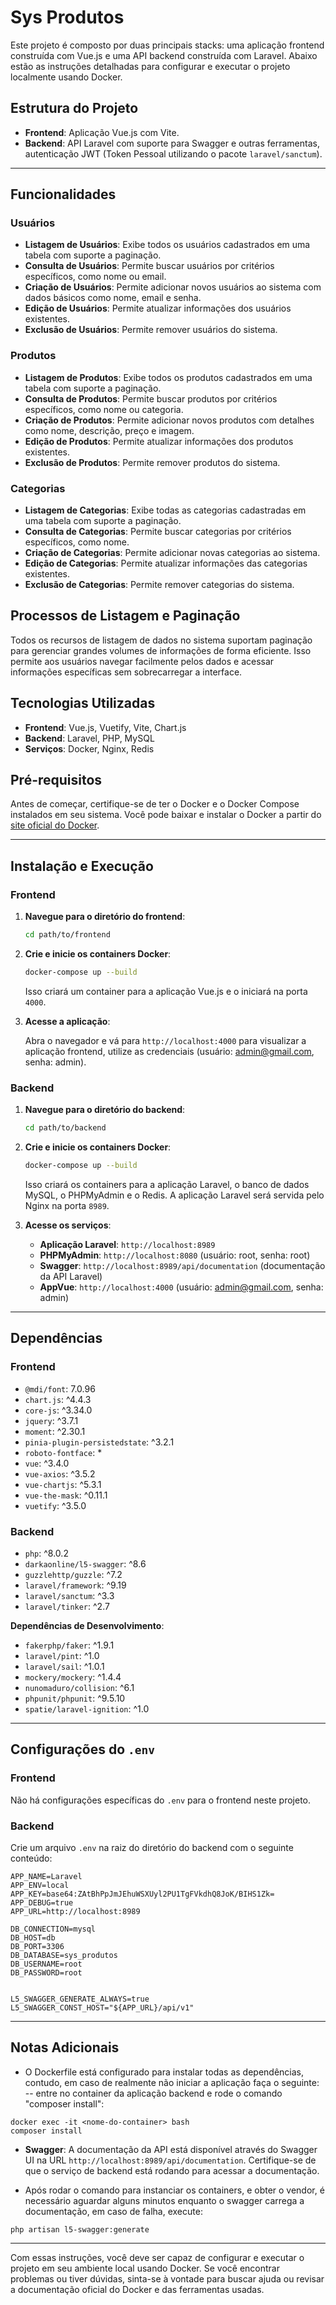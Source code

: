 # Sys Produtos

Este projeto é composto por duas principais stacks: uma aplicação frontend construída com Vue.js e uma API backend construída com Laravel. Abaixo estão as instruções detalhadas para configurar e executar o projeto localmente usando Docker.

## Estrutura do Projeto

- **Frontend**: Aplicação Vue.js com Vite.
- **Backend**: API Laravel com suporte para Swagger e outras ferramentas, autenticação JWT (Token Pessoal utilizando o pacote `laravel/sanctum`).

---

## Funcionalidades

### Usuários

- **Listagem de Usuários**: Exibe todos os usuários cadastrados em uma tabela com suporte a paginação.
- **Consulta de Usuários**: Permite buscar usuários por critérios específicos, como nome ou email.
- **Criação de Usuários**: Permite adicionar novos usuários ao sistema com dados básicos como nome, email e senha.
- **Edição de Usuários**: Permite atualizar informações dos usuários existentes.
- **Exclusão de Usuários**: Permite remover usuários do sistema.

### Produtos

- **Listagem de Produtos**: Exibe todos os produtos cadastrados em uma tabela com suporte a paginação.
- **Consulta de Produtos**: Permite buscar produtos por critérios específicos, como nome ou categoria.
- **Criação de Produtos**: Permite adicionar novos produtos com detalhes como nome, descrição, preço e imagem.
- **Edição de Produtos**: Permite atualizar informações dos produtos existentes.
- **Exclusão de Produtos**: Permite remover produtos do sistema.

### Categorias

- **Listagem de Categorias**: Exibe todas as categorias cadastradas em uma tabela com suporte a paginação.
- **Consulta de Categorias**: Permite buscar categorias por critérios específicos, como nome.
- **Criação de Categorias**: Permite adicionar novas categorias ao sistema.
- **Edição de Categorias**: Permite atualizar informações das categorias existentes.
- **Exclusão de Categorias**: Permite remover categorias do sistema.

## Processos de Listagem e Paginação

Todos os recursos de listagem de dados no sistema suportam paginação para gerenciar grandes volumes de informações de forma eficiente. Isso permite aos usuários navegar facilmente pelos dados e acessar informações específicas sem sobrecarregar a interface.

## Tecnologias Utilizadas

- **Frontend**: Vue.js, Vuetify, Vite, Chart.js
- **Backend**: Laravel, PHP, MySQL
- **Serviços**: Docker, Nginx, Redis

## Pré-requisitos

Antes de começar, certifique-se de ter o Docker e o Docker Compose instalados em seu sistema. Você pode baixar e instalar o Docker a partir do [site oficial do Docker](https://www.docker.com/get-started).

---

## Instalação e Execução

### Frontend

1. **Navegue para o diretório do frontend**:

    ```bash
    cd path/to/frontend
    ```

2. **Crie e inicie os containers Docker**:

    ```bash
    docker-compose up --build
    ```

    Isso criará um container para a aplicação Vue.js e o iniciará na porta `4000`.

3. **Acesse a aplicação**:

    Abra o navegador e vá para `http://localhost:4000` para visualizar a aplicação frontend, utilize as credenciais (usuário: admin@gmail.com, senha: admin).

### Backend

1. **Navegue para o diretório do backend**:

    ```bash
    cd path/to/backend
    ```

2. **Crie e inicie os containers Docker**:

    ```bash
    docker-compose up --build
    ```

    Isso criará os containers para a aplicação Laravel, o banco de dados MySQL, o PHPMyAdmin e o Redis. A aplicação Laravel será servida pelo Nginx na porta `8989`.

3. **Acesse os serviços**:

    - **Aplicação Laravel**: `http://localhost:8989`
    - **PHPMyAdmin**: `http://localhost:8080` (usuário: root, senha: root)
    - **Swagger**: `http://localhost:8989/api/documentation` (documentação da API Laravel)
    - **AppVue**: `http://localhost:4000` (usuário: admin@gmail.com, senha: admin)

---

## Dependências

### Frontend

- `@mdi/font`: 7.0.96
- `chart.js`: ^4.4.3
- `core-js`: ^3.34.0
- `jquery`: ^3.7.1
- `moment`: ^2.30.1
- `pinia-plugin-persistedstate`: ^3.2.1
- `roboto-fontface`: *
- `vue`: ^3.4.0
- `vue-axios`: ^3.5.2
- `vue-chartjs`: ^5.3.1
- `vue-the-mask`: ^0.11.1
- `vuetify`: ^3.5.0

### Backend

- `php`: ^8.0.2
- `darkaonline/l5-swagger`: ^8.6
- `guzzlehttp/guzzle`: ^7.2
- `laravel/framework`: ^9.19
- `laravel/sanctum`: ^3.3
- `laravel/tinker`: ^2.7

**Dependências de Desenvolvimento**:

- `fakerphp/faker`: ^1.9.1
- `laravel/pint`: ^1.0
- `laravel/sail`: ^1.0.1
- `mockery/mockery`: ^1.4.4
- `nunomaduro/collision`: ^6.1
- `phpunit/phpunit`: ^9.5.10
- `spatie/laravel-ignition`: ^1.0

---

## Configurações do `.env`

### Frontend

Não há configurações específicas do `.env` para o frontend neste projeto.

### Backend

Crie um arquivo `.env` na raiz do diretório do backend com o seguinte conteúdo:

```env
APP_NAME=Laravel
APP_ENV=local
APP_KEY=base64:ZAtBhPpJmJEhuWSXUyl2PU1TgFVkdhQ8JoK/BIHS1Zk=
APP_DEBUG=true
APP_URL=http://localhost:8989

DB_CONNECTION=mysql
DB_HOST=db
DB_PORT=3306
DB_DATABASE=sys_produtos
DB_USERNAME=root
DB_PASSWORD=root


L5_SWAGGER_GENERATE_ALWAYS=true
L5_SWAGGER_CONST_HOST="${APP_URL}/api/v1"
```

---

## Notas Adicionais

- O Dockerfile está configurado para instalar todas as dependências, contudo, em caso de realmente não iniciar a aplicação faça o seguinte: 
-- entre no container da aplicação backend e rode o comando "composer install":

```docker
docker exec -it <nome-do-container> bash
composer install
```

- **Swagger**: A documentação da API está disponível através do Swagger UI na URL `http://localhost:8989/api/documentation`. Certifique-se de que o serviço de backend está rodando para acessar a documentação.

- Após rodar o comando para instanciar os containers, e obter o vendor, é necessário aguardar alguns minutos enquanto o swagger carrega a documentação, em caso de falha, execute:
 
 ```env
php artisan l5-swagger:generate
```
---

Com essas instruções, você deve ser capaz de configurar e executar o projeto em seu ambiente local usando Docker. Se você encontrar problemas ou tiver dúvidas, sinta-se à vontade para buscar ajuda ou revisar a documentação oficial do Docker e das ferramentas usadas.
